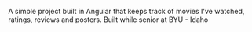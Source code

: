 A simple project built in Angular that keeps track of movies I've watched, ratings, reviews and posters. Built while senior at BYU - Idaho 
